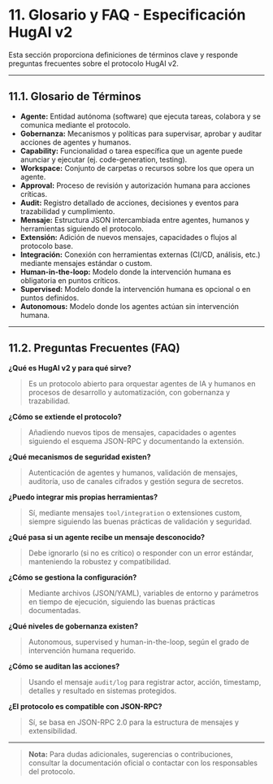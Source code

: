 # 11. Glosario y FAQ - Especificación HugAI v2

Esta sección proporciona definiciones de términos clave y responde preguntas frecuentes sobre el protocolo HugAI v2.

---

## 11.1. Glosario de Términos

- **Agente:** Entidad autónoma (software) que ejecuta tareas, colabora y se comunica mediante el protocolo.
- **Gobernanza:** Mecanismos y políticas para supervisar, aprobar y auditar acciones de agentes y humanos.
- **Capability:** Funcionalidad o tarea específica que un agente puede anunciar y ejecutar (ej. code-generation, testing).
- **Workspace:** Conjunto de carpetas o recursos sobre los que opera un agente.
- **Approval:** Proceso de revisión y autorización humana para acciones críticas.
- **Audit:** Registro detallado de acciones, decisiones y eventos para trazabilidad y cumplimiento.
- **Mensaje:** Estructura JSON intercambiada entre agentes, humanos y herramientas siguiendo el protocolo.
- **Extensión:** Adición de nuevos mensajes, capacidades o flujos al protocolo base.
- **Integración:** Conexión con herramientas externas (CI/CD, análisis, etc.) mediante mensajes estándar o custom.
- **Human-in-the-loop:** Modelo donde la intervención humana es obligatoria en puntos críticos.
- **Supervised:** Modelo donde la intervención humana es opcional o en puntos definidos.
- **Autonomous:** Modelo donde los agentes actúan sin intervención humana.

---

## 11.2. Preguntas Frecuentes (FAQ)

**¿Qué es HugAI v2 y para qué sirve?**
> Es un protocolo abierto para orquestar agentes de IA y humanos en procesos de desarrollo y automatización, con gobernanza y trazabilidad.

**¿Cómo se extiende el protocolo?**
> Añadiendo nuevos tipos de mensajes, capacidades o agentes siguiendo el esquema JSON-RPC y documentando la extensión.

**¿Qué mecanismos de seguridad existen?**
> Autenticación de agentes y humanos, validación de mensajes, auditoría, uso de canales cifrados y gestión segura de secretos.

**¿Puedo integrar mis propias herramientas?**
> Sí, mediante mensajes `tool/integration` o extensiones custom, siempre siguiendo las buenas prácticas de validación y seguridad.

**¿Qué pasa si un agente recibe un mensaje desconocido?**
> Debe ignorarlo (si no es crítico) o responder con un error estándar, manteniendo la robustez y compatibilidad.

**¿Cómo se gestiona la configuración?**
> Mediante archivos (JSON/YAML), variables de entorno y parámetros en tiempo de ejecución, siguiendo las buenas prácticas documentadas.

**¿Qué niveles de gobernanza existen?**
> Autonomous, supervised y human-in-the-loop, según el grado de intervención humana requerido.

**¿Cómo se auditan las acciones?**
> Usando el mensaje `audit/log` para registrar actor, acción, timestamp, detalles y resultado en sistemas protegidos.

**¿El protocolo es compatible con JSON-RPC?**
> Sí, se basa en JSON-RPC 2.0 para la estructura de mensajes y extensibilidad.

---

> **Nota:** Para dudas adicionales, sugerencias o contribuciones, consultar la documentación oficial o contactar con los responsables del protocolo. 